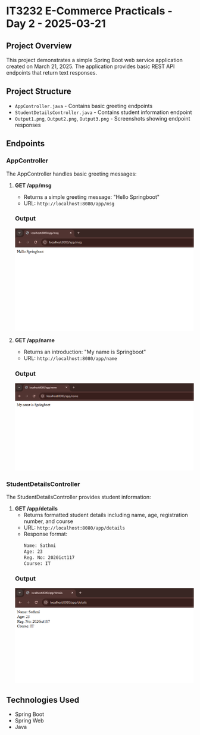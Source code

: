 # IT3232 E-Commerce Practicals - Day 2 - 2025-03-21

## Project Overview
This project demonstrates a simple Spring Boot web service application created on March 21, 2025. The application provides basic REST API endpoints that return text responses.

## Project Structure
- `AppController.java` - Contains basic greeting endpoints
- `StudentDetailsController.java` - Contains student information endpoint
- `Output1.png`, `Output2.png`, `Output3.png` - Screenshots showing endpoint responses

## Endpoints

### AppController
The AppController handles basic greeting messages:

1. **GET /app/msg**
   - Returns a simple greeting message: "Hello Springboot"
   - URL: `http://localhost:8080/app/msg`

    ### Output
    ![Output](./Output1.png) 

2. **GET /app/name**
   - Returns an introduction: "My name is Springboot"
   - URL: `http://localhost:8080/app/name`

    ### Output
    ![Output](./Output2.png) 

### StudentDetailsController
The StudentDetailsController provides student information:

1. **GET /app/details**
   - Returns formatted student details including name, age, registration number, and course
   - URL: `http://localhost:8080/app/details`
   - Response format:
     ```
     Name: Sathmi
     Age: 23
     Reg. No: 2020ict117
     Course: IT
     ```
    ### Output
    ![Output](./Output3.png) 

## Technologies Used
- Spring Boot
- Spring Web
- Java